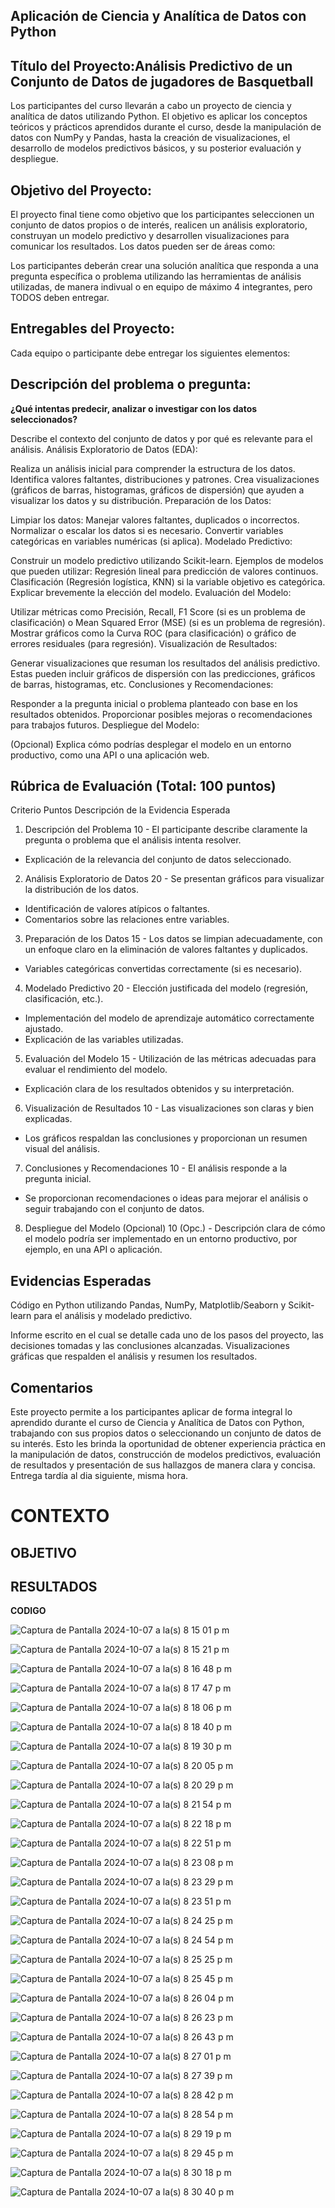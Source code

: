 ## Aplicación de Ciencia y Analítica de Datos con Python

## Título del Proyecto:Análisis Predictivo de un Conjunto de Datos de jugadores de Basquetball
Los participantes del curso llevarán a cabo un proyecto de ciencia y analítica de datos utilizando Python. El objetivo es aplicar los conceptos teóricos y prácticos aprendidos durante el curso, desde la manipulación de datos con NumPy y Pandas, hasta la creación de visualizaciones, el desarrollo de modelos predictivos básicos, y su posterior evaluación y despliegue.

## Objetivo del Proyecto:
El proyecto final tiene como objetivo que los participantes seleccionen un conjunto de datos propios o de interés, realicen un análisis exploratorio, construyan un modelo predictivo y desarrollen visualizaciones para comunicar los resultados. Los datos pueden ser de áreas como:

Los participantes deberán crear una solución analítica que responda a una pregunta específica o problema utilizando las herramientas de análisis utilizadas, de manera indivual o en equipo de máximo 4 integrantes, pero TODOS deben entregar. 

## Entregables del Proyecto:
Cada equipo o participante debe entregar los siguientes elementos:

## Descripción del problema o pregunta:

**¿Qué intentas predecir, analizar o investigar con los datos seleccionados?**

Describe el contexto del conjunto de datos y por qué es relevante para el análisis.
Análisis Exploratorio de Datos (EDA):

Realiza un análisis inicial para comprender la estructura de los datos. Identifica valores faltantes, distribuciones y patrones.
Crea visualizaciones (gráficos de barras, histogramas, gráficos de dispersión) que ayuden a visualizar los datos y su distribución.
Preparación de los Datos:

Limpiar los datos: Manejar valores faltantes, duplicados o incorrectos.
Normalizar o escalar los datos si es necesario.
Convertir variables categóricas en variables numéricas (si aplica).
Modelado Predictivo:

Construir un modelo predictivo utilizando Scikit-learn. Ejemplos de modelos que pueden utilizar:
Regresión lineal para predicción de valores continuos.
Clasificación (Regresión logística, KNN) si la variable objetivo es categórica.
Explicar brevemente la elección del modelo.
Evaluación del Modelo:

Utilizar métricas como Precisión, Recall, F1 Score (si es un problema de clasificación) o Mean Squared Error (MSE) (si es un problema de regresión).
Mostrar gráficos como la Curva ROC (para clasificación) o gráfico de errores residuales (para regresión).
Visualización de Resultados:

Generar visualizaciones que resuman los resultados del análisis predictivo. Estas pueden incluir gráficos de dispersión con las predicciones, gráficos de barras, histogramas, etc.
Conclusiones y Recomendaciones:

Responder a la pregunta inicial o problema planteado con base en los resultados obtenidos.
Proporcionar posibles mejoras o recomendaciones para trabajos futuros.
Despliegue del Modelo:

(Opcional) Explica cómo podrías desplegar el modelo en un entorno productivo, como una API o una aplicación web.

## Rúbrica de Evaluación (Total: 100 puntos)
Criterio	Puntos	Descripción de la Evidencia Esperada
1. Descripción del Problema	10	- El participante describe claramente la pregunta o problema que el análisis intenta resolver. 
- Explicación de la relevancia del conjunto de datos seleccionado.
2. Análisis Exploratorio de Datos	20	- Se presentan gráficos para visualizar la distribución de los datos. 
- Identificación de valores atípicos o faltantes. 
- Comentarios sobre las relaciones entre variables.
3. Preparación de los Datos	15	- Los datos se limpian adecuadamente, con un enfoque claro en la eliminación de valores faltantes y duplicados. 
- Variables categóricas convertidas correctamente (si es necesario).
4. Modelado Predictivo	20	- Elección justificada del modelo (regresión, clasificación, etc.). 
- Implementación del modelo de aprendizaje automático correctamente ajustado. 
- Explicación de las variables utilizadas.
5. Evaluación del Modelo	15	- Utilización de las métricas adecuadas para evaluar el rendimiento del modelo. 
- Explicación clara de los resultados obtenidos y su interpretación.
6. Visualización de Resultados	10	- Las visualizaciones son claras y bien explicadas. 
- Los gráficos respaldan las conclusiones y proporcionan un resumen visual del análisis.
7. Conclusiones y Recomendaciones	10	- El análisis responde a la pregunta inicial. 
- Se proporcionan recomendaciones o ideas para mejorar el análisis o seguir trabajando con el conjunto de datos.
8. Despliegue del Modelo (Opcional)	10 (Opc.)	- Descripción clara de cómo el modelo podría ser implementado en un entorno productivo, por ejemplo, en una API o aplicación.

## Evidencias Esperadas

Código en Python utilizando Pandas, NumPy, Matplotlib/Seaborn y Scikit-learn para el análisis y modelado predictivo.

Informe escrito en el cual se detalle cada uno de los pasos del proyecto, las decisiones tomadas y las conclusiones alcanzadas.
Visualizaciones gráficas que respalden el análisis y resumen los resultados.

## Comentarios

Este proyecto permite a los participantes aplicar de forma integral lo aprendido durante el curso de Ciencia y Analítica de Datos con Python, trabajando con sus propios datos o seleccionando un conjunto de datos de su interés. Esto les brinda la oportunidad de obtener experiencia práctica en la manipulación de datos, construcción de modelos predictivos, evaluación de resultados y presentación de sus hallazgos de manera clara y concisa. Entrega tardía al dia siguiente, misma hora. 

# CONTEXTO

## OBJETIVO

## RESULTADOS

**CODIGO**

![Captura de Pantalla 2024-10-07 a la(s) 8 15 01 p m](https://github.com/user-attachments/assets/05565e8a-f2a6-404d-b44a-7b0d2945a35c)

![Captura de Pantalla 2024-10-07 a la(s) 8 15 21 p m](https://github.com/user-attachments/assets/d674bdc2-c14e-4827-87a1-5afb9e3d7375)

![Captura de Pantalla 2024-10-07 a la(s) 8 16 48 p m](https://github.com/user-attachments/assets/651b3322-3382-4aeb-ad1e-90766107d1cd)

![Captura de Pantalla 2024-10-07 a la(s) 8 17 47 p m](https://github.com/user-attachments/assets/1d3d22e3-2f6f-4f5f-9815-b140f8aca3b6)

![Captura de Pantalla 2024-10-07 a la(s) 8 18 06 p m](https://github.com/user-attachments/assets/84e344b6-279e-4967-8f9a-479860140b71)

![Captura de Pantalla 2024-10-07 a la(s) 8 18 40 p m](https://github.com/user-attachments/assets/2e218d17-ad54-4907-8fa8-d9a8c936fd52)

![Captura de Pantalla 2024-10-07 a la(s) 8 19 30 p m](https://github.com/user-attachments/assets/cc671adc-519d-4129-a582-1de3826fa6a5)

![Captura de Pantalla 2024-10-07 a la(s) 8 20 05 p m](https://github.com/user-attachments/assets/f1e38e5d-d172-432b-8f3b-39be1ec49d79)

![Captura de Pantalla 2024-10-07 a la(s) 8 20 29 p m](https://github.com/user-attachments/assets/13d88834-f074-4a8c-9be7-e915dceaab28)

![Captura de Pantalla 2024-10-07 a la(s) 8 21 54 p m](https://github.com/user-attachments/assets/d73d0434-69e4-43a4-b659-03e6f15f8f28)

![Captura de Pantalla 2024-10-07 a la(s) 8 22 18 p m](https://github.com/user-attachments/assets/c18e1a24-ef0b-4195-a9a0-12e4de9e93f3)

![Captura de Pantalla 2024-10-07 a la(s) 8 22 51 p m](https://github.com/user-attachments/assets/e03e7fbe-e23c-4b33-ae1e-2756baecc8af)

![Captura de Pantalla 2024-10-07 a la(s) 8 23 08 p m](https://github.com/user-attachments/assets/2cf9f016-4b58-4b94-9aad-48bf6e6e4332)

![Captura de Pantalla 2024-10-07 a la(s) 8 23 29 p m](https://github.com/user-attachments/assets/c0982cf3-32dc-46cf-9550-4915ed5c1daf)

![Captura de Pantalla 2024-10-07 a la(s) 8 23 51 p m](https://github.com/user-attachments/assets/fdc6ba4a-70a7-4e18-bce0-1e5a6f3f786f)

![Captura de Pantalla 2024-10-07 a la(s) 8 24 25 p m](https://github.com/user-attachments/assets/abe188ad-0680-4a76-aa69-f0c6abf3b6ad)

![Captura de Pantalla 2024-10-07 a la(s) 8 24 54 p m](https://github.com/user-attachments/assets/5e2b6db3-05a7-495b-84a0-ad47cff6c0e6)

![Captura de Pantalla 2024-10-07 a la(s) 8 25 25 p m](https://github.com/user-attachments/assets/94fb03f5-e470-46be-8df0-ad55bae27785)

![Captura de Pantalla 2024-10-07 a la(s) 8 25 45 p m](https://github.com/user-attachments/assets/93a4a5b6-2bc2-4aa0-9051-d7ebf41cf377)

![Captura de Pantalla 2024-10-07 a la(s) 8 26 04 p m](https://github.com/user-attachments/assets/66d24843-2c91-4eb6-9b9a-e8ef0583dfe8)

![Captura de Pantalla 2024-10-07 a la(s) 8 26 23 p m](https://github.com/user-attachments/assets/c0132114-fe13-414b-8dc3-805f59fb5088)

![Captura de Pantalla 2024-10-07 a la(s) 8 26 43 p m](https://github.com/user-attachments/assets/0c617beb-4dc0-42ac-a28b-8c1609d84b10)

![Captura de Pantalla 2024-10-07 a la(s) 8 27 01 p m](https://github.com/user-attachments/assets/02c219e2-b9fa-4a03-b174-a0a57eb969cb)

![Captura de Pantalla 2024-10-07 a la(s) 8 27 39 p m](https://github.com/user-attachments/assets/d50a1a2e-5852-4c83-bc9d-b0d458e2ff48)

![Captura de Pantalla 2024-10-07 a la(s) 8 28 42 p m](https://github.com/user-attachments/assets/b7b028d9-01a7-43bf-9a10-8594dc612b95)

![Captura de Pantalla 2024-10-07 a la(s) 8 28 54 p m](https://github.com/user-attachments/assets/e3dddb3f-5d8d-43fd-9d22-60a6b320cda8)

![Captura de Pantalla 2024-10-07 a la(s) 8 29 19 p m](https://github.com/user-attachments/assets/531bfece-d00a-4132-8acb-0e9f750bf084)

![Captura de Pantalla 2024-10-07 a la(s) 8 29 45 p m](https://github.com/user-attachments/assets/392f420d-c098-48f4-8bfc-05a6f5e97713)

![Captura de Pantalla 2024-10-07 a la(s) 8 30 18 p m](https://github.com/user-attachments/assets/c32a80e6-481a-493c-8a2f-282a65f47c77)

![Captura de Pantalla 2024-10-07 a la(s) 8 30 40 p m](https://github.com/user-attachments/assets/87866eff-66db-409e-911a-5b25cefe8a3f)





